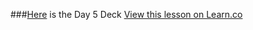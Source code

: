 ###[Here](https://docs.google.com/presentation/d/1QtA-vrZUxAFszcRta9kCW1Xk6rRnO7-Qe2PYdu9kYxc/edit?usp=sharing) is the Day 5 Deck
<a href='https://learn.co/lessons/hs-ruby1-unit5-deck' data-visibility='hidden'>View this lesson on Learn.co</a>
